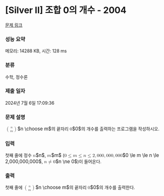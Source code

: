 # [Silver II] 조합 0의 개수 - 2004 

[문제 링크](https://www.acmicpc.net/problem/2004) 

### 성능 요약

메모리: 14288 KB, 시간: 128 ms

### 분류

수학, 정수론

### 제출 일자

2024년 7월 6일 17:09:36

### 문제 설명

<p style="user-select: auto !important;"><mjx-container class="MathJax" jax="CHTML" style="font-size: 109%; position: relative; user-select: auto !important;"> <mjx-math class="MJX-TEX" aria-hidden="true" style="user-select: auto !important;"><mjx-mrow style="user-select: auto !important;"><mjx-texatom texclass="OPEN" style="user-select: auto !important;"><mjx-mo class="mjx-sop" style="user-select: auto !important;"><mjx-c class="mjx-c28 TEX-S1" style="user-select: auto !important;"></mjx-c></mjx-mo></mjx-texatom><mjx-mfrac style="user-select: auto !important;"><mjx-frac atop="true" delims="true" style="vertical-align: -0.345em; user-select: auto !important;"><mjx-num style="padding-bottom: 0.469em; user-select: auto !important;"><mjx-mi class="mjx-i" size="s" style="user-select: auto !important;"><mjx-c class="mjx-c1D45B TEX-I" style="user-select: auto !important;"></mjx-c></mjx-mi></mjx-num><mjx-den style="user-select: auto !important;"><mjx-mi class="mjx-i" size="s" style="user-select: auto !important;"><mjx-c class="mjx-c1D45A TEX-I" style="user-select: auto !important;"></mjx-c></mjx-mi></mjx-den></mjx-frac></mjx-mfrac><mjx-texatom texclass="CLOSE" style="user-select: auto !important;"><mjx-mo class="mjx-sop" style="user-select: auto !important;"><mjx-c class="mjx-c29 TEX-S1" style="user-select: auto !important;"></mjx-c></mjx-mo></mjx-texatom></mjx-mrow></mjx-math><mjx-assistive-mml unselectable="on" display="inline" style="user-select: auto !important;"><math xmlns="http://www.w3.org/1998/Math/MathML" style="user-select: auto !important;"><mrow data-mjx-texclass="ORD" style="user-select: auto !important;"><mrow data-mjx-texclass="OPEN" style="user-select: auto !important;"><mo minsize="1.2em" maxsize="1.2em" style="user-select: auto !important;">(</mo></mrow><mfrac linethickness="0" style="user-select: auto !important;"><mi style="user-select: auto !important;">n</mi><mi style="user-select: auto !important;">m</mi></mfrac><mrow data-mjx-texclass="CLOSE" style="user-select: auto !important;"><mo minsize="1.2em" maxsize="1.2em" style="user-select: auto !important;">)</mo></mrow></mrow></math></mjx-assistive-mml><span aria-hidden="true" class="no-mathjax mjx-copytext" style="user-select: auto !important;">$n \choose m$</span></mjx-container>의 끝자리 <mjx-container class="MathJax" jax="CHTML" style="font-size: 109%; position: relative; user-select: auto !important;"><mjx-math class="MJX-TEX" aria-hidden="true" style="user-select: auto !important;"><mjx-mn class="mjx-n" style="user-select: auto !important;"><mjx-c class="mjx-c30" style="user-select: auto !important;"></mjx-c></mjx-mn></mjx-math><mjx-assistive-mml unselectable="on" display="inline" style="user-select: auto !important;"><math xmlns="http://www.w3.org/1998/Math/MathML" style="user-select: auto !important;"><mn style="user-select: auto !important;">0</mn></math></mjx-assistive-mml><span aria-hidden="true" class="no-mathjax mjx-copytext" style="user-select: auto !important;">$0$</span></mjx-container>의 개수를 출력하는 프로그램을 작성하시오.</p>

### 입력 

 <p style="user-select: auto !important;">첫째 줄에 정수 <mjx-container class="MathJax" jax="CHTML" style="font-size: 109%; position: relative; user-select: auto !important;"><mjx-math class="MJX-TEX" aria-hidden="true" style="user-select: auto !important;"><mjx-mi class="mjx-i" style="user-select: auto !important;"><mjx-c class="mjx-c1D45B TEX-I" style="user-select: auto !important;"></mjx-c></mjx-mi></mjx-math><mjx-assistive-mml unselectable="on" display="inline" style="user-select: auto !important;"><math xmlns="http://www.w3.org/1998/Math/MathML" style="user-select: auto !important;"><mi style="user-select: auto !important;">n</mi></math></mjx-assistive-mml><span aria-hidden="true" class="no-mathjax mjx-copytext" style="user-select: auto !important;">$n$</span></mjx-container>, <mjx-container class="MathJax" jax="CHTML" style="font-size: 109%; position: relative; user-select: auto !important;"><mjx-math class="MJX-TEX" aria-hidden="true" style="user-select: auto !important;"><mjx-mi class="mjx-i" style="user-select: auto !important;"><mjx-c class="mjx-c1D45A TEX-I" style="user-select: auto !important;"></mjx-c></mjx-mi></mjx-math><mjx-assistive-mml unselectable="on" display="inline" style="user-select: auto !important;"><math xmlns="http://www.w3.org/1998/Math/MathML" style="user-select: auto !important;"><mi style="user-select: auto !important;">m</mi></math></mjx-assistive-mml><span aria-hidden="true" class="no-mathjax mjx-copytext" style="user-select: auto !important;">$m$</span></mjx-container> (<mjx-container class="MathJax" jax="CHTML" style="font-size: 109%; position: relative; user-select: auto !important;"><mjx-math class="MJX-TEX" aria-hidden="true" style="user-select: auto !important;"><mjx-mn class="mjx-n" style="user-select: auto !important;"><mjx-c class="mjx-c30" style="user-select: auto !important;"></mjx-c></mjx-mn><mjx-mo class="mjx-n" space="4" style="user-select: auto !important;"><mjx-c class="mjx-c2264" style="user-select: auto !important;"></mjx-c></mjx-mo><mjx-mi class="mjx-i" space="4" style="user-select: auto !important;"><mjx-c class="mjx-c1D45A TEX-I" style="user-select: auto !important;"></mjx-c></mjx-mi><mjx-mo class="mjx-n" space="4" style="user-select: auto !important;"><mjx-c class="mjx-c2264" style="user-select: auto !important;"></mjx-c></mjx-mo><mjx-mi class="mjx-i" space="4" style="user-select: auto !important;"><mjx-c class="mjx-c1D45B TEX-I" style="user-select: auto !important;"></mjx-c></mjx-mi><mjx-mo class="mjx-n" space="4" style="user-select: auto !important;"><mjx-c class="mjx-c2264" style="user-select: auto !important;"></mjx-c></mjx-mo><mjx-mn class="mjx-n" space="4" style="user-select: auto !important;"><mjx-c class="mjx-c32" style="user-select: auto !important;"></mjx-c></mjx-mn><mjx-mo class="mjx-n" style="user-select: auto !important;"><mjx-c class="mjx-c2C" style="user-select: auto !important;"></mjx-c></mjx-mo><mjx-mn class="mjx-n" space="2" style="user-select: auto !important;"><mjx-c class="mjx-c30" style="user-select: auto !important;"></mjx-c><mjx-c class="mjx-c30" style="user-select: auto !important;"></mjx-c><mjx-c class="mjx-c30" style="user-select: auto !important;"></mjx-c></mjx-mn><mjx-mo class="mjx-n" style="user-select: auto !important;"><mjx-c class="mjx-c2C" style="user-select: auto !important;"></mjx-c></mjx-mo><mjx-mn class="mjx-n" space="2" style="user-select: auto !important;"><mjx-c class="mjx-c30" style="user-select: auto !important;"></mjx-c><mjx-c class="mjx-c30" style="user-select: auto !important;"></mjx-c><mjx-c class="mjx-c30" style="user-select: auto !important;"></mjx-c></mjx-mn><mjx-mo class="mjx-n" style="user-select: auto !important;"><mjx-c class="mjx-c2C" style="user-select: auto !important;"></mjx-c></mjx-mo><mjx-mn class="mjx-n" space="2" style="user-select: auto !important;"><mjx-c class="mjx-c30" style="user-select: auto !important;"></mjx-c><mjx-c class="mjx-c30" style="user-select: auto !important;"></mjx-c><mjx-c class="mjx-c30" style="user-select: auto !important;"></mjx-c></mjx-mn></mjx-math><mjx-assistive-mml unselectable="on" display="inline" style="user-select: auto !important;"><math xmlns="http://www.w3.org/1998/Math/MathML" style="user-select: auto !important;"><mn style="user-select: auto !important;">0</mn><mo style="user-select: auto !important;">≤</mo><mi style="user-select: auto !important;">m</mi><mo style="user-select: auto !important;">≤</mo><mi style="user-select: auto !important;">n</mi><mo style="user-select: auto !important;">≤</mo><mn style="user-select: auto !important;">2</mn><mo style="user-select: auto !important;">,</mo><mn style="user-select: auto !important;">000</mn><mo style="user-select: auto !important;">,</mo><mn style="user-select: auto !important;">000</mn><mo style="user-select: auto !important;">,</mo><mn style="user-select: auto !important;">000</mn></math></mjx-assistive-mml><span aria-hidden="true" class="no-mathjax mjx-copytext" style="user-select: auto !important;">$0 \le m \le n \le 2,000,000,000$</span></mjx-container>, <mjx-container class="MathJax" jax="CHTML" style="font-size: 109%; position: relative; user-select: auto !important;"><mjx-math class="MJX-TEX" aria-hidden="true" style="user-select: auto !important;"><mjx-mi class="mjx-i" style="user-select: auto !important;"><mjx-c class="mjx-c1D45B TEX-I" style="user-select: auto !important;"></mjx-c></mjx-mi><mjx-mo class="mjx-n" space="4" style="user-select: auto !important;"><mjx-c class="mjx-c2260" style="user-select: auto !important;"></mjx-c></mjx-mo><mjx-mn class="mjx-n" space="4" style="user-select: auto !important;"><mjx-c class="mjx-c30" style="user-select: auto !important;"></mjx-c></mjx-mn></mjx-math><mjx-assistive-mml unselectable="on" display="inline" style="user-select: auto !important;"><math xmlns="http://www.w3.org/1998/Math/MathML" style="user-select: auto !important;"><mi style="user-select: auto !important;">n</mi><mo style="user-select: auto !important;">≠</mo><mn style="user-select: auto !important;">0</mn></math></mjx-assistive-mml><span aria-hidden="true" class="no-mathjax mjx-copytext" style="user-select: auto !important;">$n \ne 0$</span></mjx-container>)이 들어온다.</p>

### 출력 

 <p style="user-select: auto !important;">첫째 줄에 <mjx-container class="MathJax" jax="CHTML" style="font-size: 109%; position: relative; user-select: auto !important;"><mjx-math class="MJX-TEX" aria-hidden="true" style="user-select: auto !important;"><mjx-mrow style="user-select: auto !important;"><mjx-texatom texclass="OPEN" style="user-select: auto !important;"><mjx-mo class="mjx-sop" style="user-select: auto !important;"><mjx-c class="mjx-c28 TEX-S1" style="user-select: auto !important;"></mjx-c></mjx-mo></mjx-texatom><mjx-mfrac style="user-select: auto !important;"><mjx-frac atop="true" delims="true" style="vertical-align: -0.345em; user-select: auto !important;"><mjx-num style="padding-bottom: 0.469em; user-select: auto !important;"><mjx-mi class="mjx-i" size="s" style="user-select: auto !important;"><mjx-c class="mjx-c1D45B TEX-I" style="user-select: auto !important;"></mjx-c></mjx-mi></mjx-num><mjx-den style="user-select: auto !important;"><mjx-mi class="mjx-i" size="s" style="user-select: auto !important;"><mjx-c class="mjx-c1D45A TEX-I" style="user-select: auto !important;"></mjx-c></mjx-mi></mjx-den></mjx-frac></mjx-mfrac><mjx-texatom texclass="CLOSE" style="user-select: auto !important;"><mjx-mo class="mjx-sop" style="user-select: auto !important;"><mjx-c class="mjx-c29 TEX-S1" style="user-select: auto !important;"></mjx-c></mjx-mo></mjx-texatom></mjx-mrow></mjx-math><mjx-assistive-mml unselectable="on" display="inline" style="user-select: auto !important;"><math xmlns="http://www.w3.org/1998/Math/MathML" style="user-select: auto !important;"><mrow data-mjx-texclass="ORD" style="user-select: auto !important;"><mrow data-mjx-texclass="OPEN" style="user-select: auto !important;"><mo minsize="1.2em" maxsize="1.2em" style="user-select: auto !important;">(</mo></mrow><mfrac linethickness="0" style="user-select: auto !important;"><mi style="user-select: auto !important;">n</mi><mi style="user-select: auto !important;">m</mi></mfrac><mrow data-mjx-texclass="CLOSE" style="user-select: auto !important;"><mo minsize="1.2em" maxsize="1.2em" style="user-select: auto !important;">)</mo></mrow></mrow></math></mjx-assistive-mml><span aria-hidden="true" class="no-mathjax mjx-copytext" style="user-select: auto !important;">$n \choose m$</span></mjx-container>의 끝자리 <mjx-container class="MathJax" jax="CHTML" style="font-size: 109%; position: relative; user-select: auto !important;"><mjx-math class="MJX-TEX" aria-hidden="true" style="user-select: auto !important;"><mjx-mn class="mjx-n" style="user-select: auto !important;"><mjx-c class="mjx-c30" style="user-select: auto !important;"></mjx-c></mjx-mn></mjx-math><mjx-assistive-mml unselectable="on" display="inline" style="user-select: auto !important;"><math xmlns="http://www.w3.org/1998/Math/MathML" style="user-select: auto !important;"><mn style="user-select: auto !important;">0</mn></math></mjx-assistive-mml><span aria-hidden="true" class="no-mathjax mjx-copytext" style="user-select: auto !important;">$0$</span></mjx-container>의 개수를 출력한다.</p>

